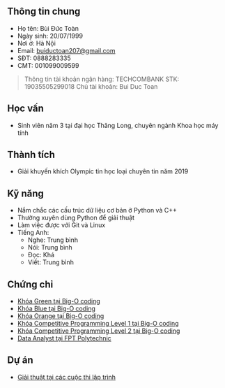 ## Thông tin chung

- Họ tên: Bùi Đức Toàn
- Ngày sinh: 20/07/1999
- Nơi ở: Hà Nội
- Email: buiductoan207@gmail.com
- SĐT: 0888283335
- CMT: 001099009599
>Thông tin tài khoản ngân hàng:
>TECHCOMBANK
>STK: 19035505299018
>Chủ tài khoản: Bui Duc Toan
## Học vấn

- Sinh viên năm 3 tại đại học Thăng Long, chuyên ngành Khoa học máy tính

## Thành tích

- Giải khuyến khích Olympic tin học loại chuyên tin năm 2019

## Kỹ năng

- Nắm chắc các cấu trúc dữ liệu cơ bản ở Python và C++
- Thường xuyên dùng Python để giải thuật
- Làm việc được với Git và Linux
- Tiếng Anh:
  - Nghe: Trung bình
  - Nói: Trung bình
  - Đọc: Khá
  - Viết: Trung bình

## Chứng chỉ

- [Khóa Green tại Big-O coding](http://bigocoding.com/khoa-hoc-dang-mo-green/)
- [Khóa Blue tại Big-O coding](https://bigocoding.com/khoa-hoc-dang-mo/khoa-hoc-blue/)
- [Khóa Orange tại Big-O coding](https://bigocoding.com/khoa-hoc-dang-mo/khoa-hoc-orange/)
- [Khóa Competitive Programming Level 1 tại Big-O coding](https://bigocoding.com/khoa-hoc-dang-mo/khoa-hoc-cp/)
- [Khóa Competitive Programming Level 2 tại Big-O coding](https://bigocoding.com/khoa-hoc-dang-mo/khoa-hoc-cp/)
- [Data Analyst tại FPT Polytechnic](https://caodang.fpt.edu.vn/tin-noi-bat/30-gio-khai-pha-du-lieu-cung-fpt-polytechnic.html)

## Dự án

- [Giải thuật tại các cuộc thi lập trình](https://github.com/toan207/Competitive-Programming)
